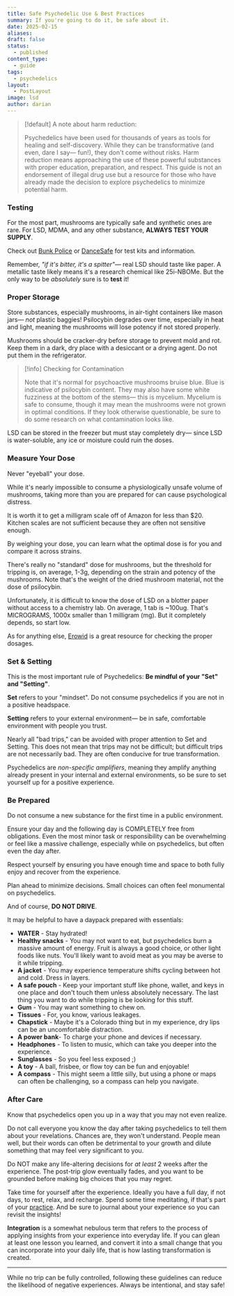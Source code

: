 ```yaml
---
title: Safe Psychedelic Use & Best Practices
summary: If you're going to do it, be safe about it.
date: 2025-02-15
aliases: 
draft: false
status:
  - published
content_type:
  - guide
tags:
  - psychedelics
layout:
  - PostLayout
image: lsd
author: darian
---
```


> [!default] A note about harm reduction:
>
> Psychedelics have been used for thousands of years as tools for healing and self-discovery. While they can be transformative (and even, dare I say— fun!), they don't come without risks. Harm reduction means approaching the use of these powerful substances with proper education, preparation, and respect. This guide is not an endorsement of illegal drug use but a resource for those who have already made the decision to explore psychedelics to minimize potential harm.

### Testing

For the most part, mushrooms are typically safe and synthetic ones are rare. For LSD, MDMA, and any other substance, **ALWAYS TEST YOUR SUPPLY**.

Check out [Bunk Police](https://bunkpolice.com) or [DanceSafe](https://dancesafe.org) for test kits and information.

Remember, _"if it's bitter, it's a spitter"_— real LSD should taste like paper. A metallic taste likely means it's a research chemical like 25i-NBOMe. But the only way to be _absolutely_ sure is to **test** it!

### Proper Storage

Store substances, especially mushrooms, in air-tight containers like mason jars— _not_ plastic baggies! Psilocybin degrades over time, especially in heat and light, meaning the mushrooms will lose potency if not stored properly.

Mushrooms should be cracker-dry before storage to prevent mold and rot. Keep them in a dark, dry place with a desiccant or a drying agent. Do not put them in the refrigerator.

> [!info] Checking for Contamination
>
> Note that it's normal for psychoactive mushrooms bruise blue. Blue is indicative of psilocybin content. They may also have some white fuzziness at the bottom of the stems— this is mycelium. Mycelium is safe to consume, though it may mean the mushrooms were not grown in optimal conditions. If they look otherwise questionable, be sure to do some research on what contamination looks like.

LSD can be stored in the freezer but must stay completely dry— since LSD is water-soluble, any ice or moisture could ruin the doses.

### Measure Your Dose

Never "eyeball" your dose.

While it's nearly impossible to consume a physiologically unsafe volume of mushrooms, taking more than you are prepared for can cause psychological distress.

It is worth it to get a milligram scale off of Amazon for less than $20. Kitchen scales are not sufficient because they are often not sensitive enough.

By weighing your dose, you can learn what the optimal dose is for you and compare it across strains.

There's really no "standard" dose for mushrooms, but the threshold for tripping is, on average, 1-3g, depending on the strain and potency of the mushrooms. Note that's the weight of the dried mushroom material, not the dose of psilocybin.

Unfortunately, it is difficult to know the dose of LSD on a blotter paper without access to a chemistry lab. On average, 1 tab is ~100ug. That's MICROGRAMS, 1000x smaller than 1 milligram (mg). But it completely depends, so start low.

As for anything else, [Erowid](https://www.erowid.org/) is a great resource for checking the proper dosages.

### Set & Setting

This is the most important rule of Psychedelics: **Be mindful of your "Set" and "Setting"**.

**Set** refers to your "mindset". Do not consume psychedelics if you are not in a positive headspace.

**Setting** refers to your external environment— be in safe, comfortable environment with people you trust.

Nearly all "bad trips," can be avoided with proper attention to Set and Setting. This does not mean that trips may not be difficult; but difficult trips are not necessarily bad. They are often conducive for true transformation.

Psychedelics are _non-specific amplifiers_, meaning they amplify anything already present in your internal and external environments, so be sure to set yourself up for a positive experience.

### Be Prepared

Do not consume a new substance for the first time in a public environment.

Ensure your day and the following day is COMPLETELY free from obligations. Even the most minor task or responsibility can be overwhelming or feel like a massive challenge, especially while on psychedelics, but often even the day after.

Respect yourself by ensuring you have enough time and space to both fully enjoy and recover from the experience.

Plan ahead to minimize decisions. Small choices can often feel monumental on psychedelics.

And of course, **DO NOT DRIVE**.

It may be helpful to have a daypack prepared with essentials:

- **WATER** - Stay hydrated!
- **Healthy snacks** - You may not want to eat, but psychedelics burn a massive amount of energy. Fruit is always a good choice, or other light foods like nuts. You'll likely want to avoid meat as you may be averse to it while tripping.
- **A jacket** - You may experience temperature shifts cycling between hot and cold. Dress in layers.
- **A safe pouch** - Keep your important stuff like phone, wallet, and keys in one place and don't touch them unless absolutely necessary. The last thing you want to do while tripping is be looking for this stuff.
- **Gum** - You may want something to chew on.
- **Tissues** - For, you know, various leakages.
- **Chapstick** - Maybe it's a Colorado thing but in my experience, dry lips can be an uncomfortable distraction.
- **A power bank**- To charge your phone and devices if necessary.
- **Headphones** - To listen to music, which can take you deeper into the experience.
- **Sunglasses** - So you feel less exposed ;)
- **A toy** - A ball, frisbee, or flow toy can be fun and enjoyable!
- **A compass** - This might seem a little silly, but using a phone or maps can often be challenging, so a compass can help you navigate.

### After Care

Know that psychedelics open you up in a way that you may not even realize.

Do not call everyone you know the day after taking psychedelics to tell them about your revelations. Chances are, they won't understand. People mean well, but their words can often be detrimental to your growth and dilute something that may feel very significant to you.

Do NOT make any life-altering decisions for _at least_ 2 weeks after the experience. The post-trip glow eventually fades, and you want to be grounded before making big choices that you may regret.

Take time for yourself after the experience. Ideally you have a full day, if not days, to rest, relax, and recharge. Spend some time meditating, if that's part of your [practice](/daily-practice). And be sure to journal about your experience so you can revisit the insights!

**Integration** is a somewhat nebulous term that refers to the process of applying insights from your experience into everyday life. If you can glean at least one lesson you learned, and convert it into a small change that you can incorporate into your daily life, that is how lasting transformation is created.

---

While no trip can be fully controlled, following these guidelines can reduce the likelihood of negative experiences. Always be intentional, and <span className="bold-underline">stay safe</span>!
